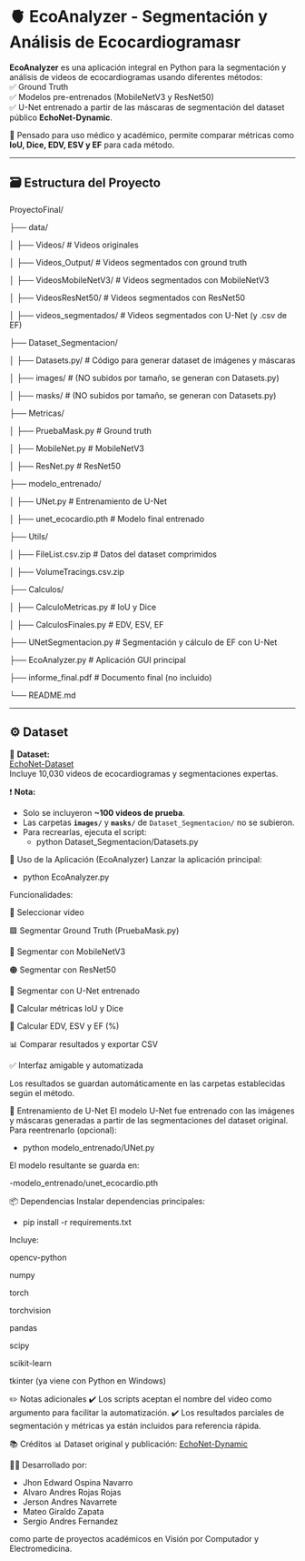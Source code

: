 # 🫀 EcoAnalyzer - Segmentación y Análisis de Ecocardiogramasr

**EcoAnalyzer** es una aplicación integral en Python para la segmentación y análisis de videos de ecocardiogramas usando diferentes métodos:  
✅ Ground Truth  
✅ Modelos pre-entrenados (MobileNetV3 y ResNet50)  
✅ U-Net entrenado a partir de las máscaras de segmentación del dataset público **EchoNet-Dynamic**.

🔬 Pensado para uso médico y académico, permite comparar métricas como **IoU, Dice, EDV, ESV y EF** para cada método.

---

## 🗃️ Estructura del Proyecto

ProyectoFinal/

├── data/

│ ├── Videos/ # Videos originales

│ ├── Videos_Output/ # Videos segmentados con ground truth

│ ├── VideosMobileNetV3/ # Videos segmentados con MobileNetV3

│ ├── VideosResNet50/ # Videos segmentados con ResNet50

│ ├── videos_segmentados/ # Videos segmentados con U-Net (y .csv de EF)

├── Dataset_Segmentacion/

│ ├── Datasets.py/ # Código para generar dataset de imágenes y máscaras

│ ├── images/ # (NO subidos por tamaño, se generan con Datasets.py)

│ ├── masks/ # (NO subidos por tamaño, se generan con Datasets.py)

├── Metricas/

│ ├── PruebaMask.py # Ground truth

│ ├── MobileNet.py # MobileNetV3

│ ├── ResNet.py # ResNet50

├── modelo_entrenado/

│ ├── UNet.py # Entrenamiento de U-Net

│ ├── unet_ecocardio.pth # Modelo final entrenado

├── Utils/

│ ├── FileList.csv.zip # Datos del dataset comprimidos

│ ├── VolumeTracings.csv.zip

├── Calculos/

│ ├── CalculoMetricas.py # IoU y Dice

│ ├── CalculosFinales.py # EDV, ESV, EF

├── UNetSegmentacion.py # Segmentación y cálculo de EF con U-Net

├── EcoAnalyzer.py # Aplicación GUI principal

├── informe_final.pdf # Documento final (no incluido)

└── README.md

---

## ⚙️ Dataset

🔗 **Dataset:**  
[EchoNet-Dataset](https://stanfordaimi.azurewebsites.net/datasets/834e1cd1-92f7-4268-9daa-d359198b310a)  
Incluye 10,030 videos de ecocardiogramas y segmentaciones expertas.

❗ **Nota:**  
- Solo se incluyeron **~100 videos de prueba**.  
- Las carpetas **`images/`** y **`masks/`** de `Dataset_Segmentacion/` no se subieron.  
- Para recrearlas, ejecuta el script:
    - python Dataset_Segmentacion/Datasets.py

🚀 Uso de la Aplicación (EcoAnalyzer)
Lanzar la aplicación principal:

- python EcoAnalyzer.py

Funcionalidades:

📁 Seleccionar video

🟩 Segmentar Ground Truth (PruebaMask.py)

🔵 Segmentar con MobileNetV3

🟠 Segmentar con ResNet50

🔴 Segmentar con U-Net entrenado

🧮 Calcular métricas IoU y Dice

💉 Calcular EDV, ESV y EF (%)

📊 Comparar resultados y exportar CSV

✅ Interfaz amigable y automatizada

Los resultados se guardan automáticamente en las carpetas establecidas según el método.

🧠 Entrenamiento de U-Net
El modelo U-Net fue entrenado con las imágenes y máscaras generadas a partir de las segmentaciones del dataset original.
Para reentrenarlo (opcional):

- python modelo_entrenado/UNet.py

El modelo resultante se guarda en:

-modelo_entrenado/unet_ecocardio.pth

📦 Dependencias
Instalar dependencias principales:

- pip install -r requirements.txt

Incluye:

opencv-python

numpy

torch

torchvision

pandas

scipy

scikit-learn

tkinter (ya viene con Python en Windows)

✏️ Notas adicionales
✔️ Los scripts aceptan el nombre del video como argumento para facilitar la automatización.
✔️ Los resultados parciales de segmentación y métricas ya están incluidos para referencia rápida.

📚 Créditos
📊 Dataset original y publicación:
[EchoNet-Dynamic](echonet.github.io/dynamic/)

👨‍💻 Desarrollado por:

 - Jhon Edward Ospina Navarro
 - Alvaro Andres Rojas Rojas
 - Jerson Andres Navarrete
 - Mateo Giraldo Zapata
 - Sergio Andres Fernandez

como parte de proyectos académicos en Visión por Computador y Electromedicina.
